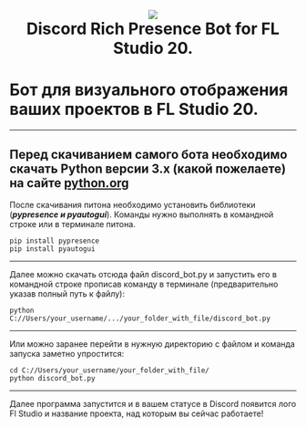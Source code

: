 <h1 align="center">
  <br>
  <a href="https://github.com/yofujitsu/fl-studio-discord-rich-presence/"><img src="https://avatars.mds.yandex.net/i?id=27a16e1267fb08132ffdeb0840792a0da159ac07-8232745-images-thumbs&n=13&exp=1"></a>
  <br>
  Discord Rich Presence Bot for FL Studio 20.
  <br>
</h1>

# Бот для визуального отображения ваших проектов в FL Studio 20.
----
Перед скачиванием самого бота необходимо скачать Python версии 3.x (какой пожелаете) на сайте [python.org](https://python.org)
----
После скачивания питона необходимо установить библиотеки (***pypresence и pyautogui***). Команды нужно выполнять в командной строке или в терминале питона.

```
pip install pypresence
pip install pyautogui
```
----
Далее можно скачать отсюда файл discord_bot.py и запустить его в командной строке прописав команду в терминале (предварительно указав полный путь к файлу):

```
python C://Users/your_username/.../your_folder_with_file/discord_bot.py
```
----
Или можно заранее перейти в нужную директорию с файлом и команда запуска заметно упростится:

```
cd C://Users/your_username/your_folder_with_file/
python discord_bot.py
```
----
Далее программа запустится и в вашем статусе в Discord появится лого Fl Studio и название проекта, над которым вы сейчас работаете!
